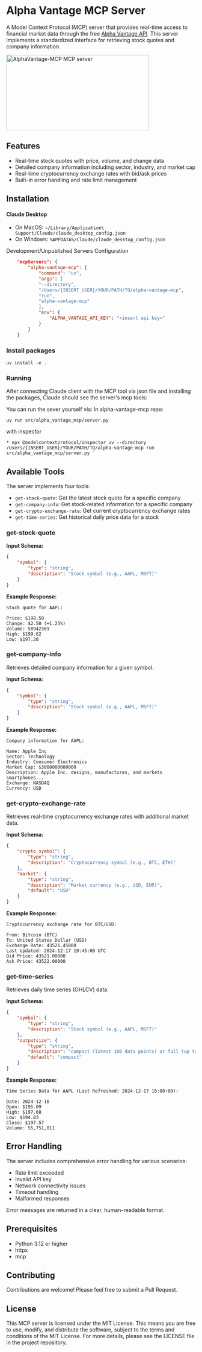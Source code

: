 # Alpha Vantage MCP Server

A Model Context Protocol (MCP) server that provides real-time access to financial market data through the free [Alpha Vantage API](https://www.alphavantage.co/documentation/). This server implements a standardized interface for retrieving stock quotes and company information.

<a href="https://glama.ai/mcp/servers/0wues5td08"><img width="380" height="200" src="https://glama.ai/mcp/servers/0wues5td08/badge" alt="AlphaVantage-MCP MCP server" /></a>

## Features

- Real-time stock quotes with price, volume, and change data
- Detailed company information including sector, industry, and market cap
- Real-time cryptocurrency exchange rates with bid/ask prices
- Built-in error handling and rate limit management

## Installation

#### Claude Desktop

- On MacOS: `~/Library/Application\ Support/Claude/claude_desktop_config.json`
- On Windows: `%APPDATA%/Claude/claude_desktop_config.json`

<summary>Development/Unpublished Servers Configuration</summary>

```json
    "mcpServers": {
        "alpha-vantage-mcp": {
            "command": "uv",
            "args": [
            "--directory",
            "/Users/{INSERT_USER}/YOUR/PATH/TO/alpha-vantage-mcp",
            "run",
            "alpha-vantage-mcp"
            ],
            "env": {
                "ALPHA_VANTAGE_API_KEY": "<insert api key>"
            }
        }
    }
```

### Install packages
```
uv install -e .
```

### Running

After connecting Claude client with the MCP tool via json file and installing the packages, Claude should see the server's mcp tools:

You can run the sever yourself via:
In alpha-vantage-mcp repo: 
```
uv run src/alpha_vantage_mcp/server.py
```

with inspector
```
* npx @modelcontextprotocol/inspector uv --directory /Users/{INSERT_USER}/YOUR/PATH/TO/alpha-vantage-mcp run src/alpha_vantage_mcp/server.py `
```

## Available Tools

The server implements four tools:
- `get-stock-quote`: Get the latest stock quote for a specific company
- `get-company-info`: Get stock-related information for a specific company
- `get-crypto-exchange-rate`: Get current cryptocurrency exchange rates
- `get-time-series`: Get historical daily price data for a stock

### get-stock-quote

**Input Schema:**
```json
{
    "symbol": {
        "type": "string",
        "description": "Stock symbol (e.g., AAPL, MSFT)"
    }
}
```

**Example Response:**
```
Stock quote for AAPL:

Price: $198.50
Change: $2.50 (+1.25%)
Volume: 58942301
High: $199.62
Low: $197.20
```

### get-company-info

Retrieves detailed company information for a given symbol.

**Input Schema:**
```json
{
    "symbol": {
        "type": "string",
        "description": "Stock symbol (e.g., AAPL, MSFT)"
    }
}
```

**Example Response:**
```
Company information for AAPL:

Name: Apple Inc
Sector: Technology
Industry: Consumer Electronics
Market Cap: $3000000000000
Description: Apple Inc. designs, manufactures, and markets smartphones...
Exchange: NASDAQ
Currency: USD
```

### get-crypto-exchange-rate

Retrieves real-time cryptocurrency exchange rates with additional market data.

**Input Schema:**
```json
{
    "crypto_symbol": {
        "type": "string",
        "description": "Cryptocurrency symbol (e.g., BTC, ETH)"
    },
    "market": {
        "type": "string",
        "description": "Market currency (e.g., USD, EUR)",
        "default": "USD"
    }
}
```

**Example Response:**
```
Cryptocurrency exchange rate for BTC/USD:

From: Bitcoin (BTC)
To: United States Dollar (USD)
Exchange Rate: 43521.45000
Last Updated: 2024-12-17 19:45:00 UTC
Bid Price: 43521.00000
Ask Price: 43522.00000
```

### get-time-series

Retrieves daily time series (OHLCV) data.

**Input Schema:**
```json
{
    "symbol": {
        "type": "string",
        "description": "Stock symbol (e.g., AAPL, MSFT)"
    },
    "outputsize": {
        "type": "string",
        "description": "compact (latest 100 data points) or full (up to 20 years of data)",
        "default": "compact"
    }
}
```
**Example Response:**
```
Time Series Data for AAPL (Last Refreshed: 2024-12-17 16:00:00):

Date: 2024-12-16
Open: $195.09
High: $197.68
Low: $194.83
Close: $197.57
Volume: 55,751,011
```

## Error Handling

The server includes comprehensive error handling for various scenarios:

- Rate limit exceeded
- Invalid API key
- Network connectivity issues
- Timeout handling
- Malformed responses

Error messages are returned in a clear, human-readable format.

## Prerequisites

- Python 3.12 or higher
- httpx
- mcp

## Contributing

Contributions are welcome! Please feel free to submit a Pull Request.

## License
This MCP server is licensed under the MIT License. 
This means you are free to use, modify, and distribute the software, subject to the terms and conditions of the MIT License. For more details, please see the LICENSE file in the project repository.
